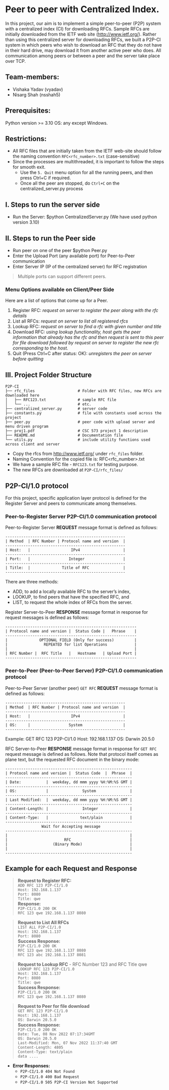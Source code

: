 # Peer to peer with Centralized Index.
In this project, our aim is to implement a simple peer-to-peer (P2P) system with a centralized index (CI) for downloading RFCs. 
Sample RFCs are initially downloaded from the IETF web site (http://www.ietf.org/). 
Rather than using this centralized server for downloading RFCs, we built a P2P-CI system in which peers who wish to
download an RFC that they do not have in their hard drive, may download it from another active peer who does.
All communication among peers or between a peer and the server take place over TCP.

## Team-members:
- Vishaka Yadav (vyadav)
- Nisarg Shah (nsshah5)

## Prerequisites:
Python version >= 3.10
OS: any except Windows.

## Restrictions:
- All RFC files that are initially taken from the IETF web-site should follow the naming convention `RFC<rfc_number>.txt` (case-sensitive)
- Since the processes are multithreaded, it is important to follow the steps for smooth exit.
  - Use the `5. Quit` menu option for all the running peers, and then press Ctrl+C if required.
  - Once all the peer are stopped, do `Ctrl+C` on the centralized_server.py process

## I. Steps to run the server side 
- Run the Server: $python CentralizedServer.py (We have used python version 3.10) 

## II. Steps to run the Peer side 
- Run peer on one of the peer $python Peer.py
- Enter the Upload Port (any available port) for Peer-to-Peer communication
- Enter Server IP (IP of the centralized server) for RFC registration

> Multiple ports can support different peers.

### Menu Options available on Client/Peer Side

Here are a list of options that come up for a Peer.
1. Register RFC:  _request on server to register the peer along with the rfc details_
2. List all RFCs: _request on server to list all registered rfcs_
3. Lookup RFC: _request on server to find a rfc with given number and title_
4. Download RFC: _using lookup functionality, host gets the peer information that already has the rfc and then request is sent to this peer for file download followed by request on server to register the new rfc corresponding to the host._
5. Quit (Press Ctrl+C after status: OK): _unregisters the peer on server before quitting_


## III. Project Folder Structure
```
P2P-CI
├── rfc_files                   # Folder with RFC files, new RFCs are downloaded here
│   ├── RFC123.txt              # sample RFC file
│   └── ...                     # etc.
├── centralized_server.py       # server code
├── constants.py                # file with constants used across the project
├── peer.py                     # peer code with upload server and menu driven program
├── proj1.pdf                   # CSC 573 project 1 description
├── README.md                   # Documentation file
└── utils.py                    # include utility functions used across client and server
```

- Copy the rfcs from http://www.ietf.org/ under `rfc_files` folder.
- Naming Convention for the copied file is: RFC<rfc_number>.txt
- We have a sample RFC file - `RFC123.txt` for testing purpose.
- The new RFCs are downloaded at `P2P-CI/rfc_files/`


## P2P-CI/1.0 protocol
For this project, specific application layer protocol is defined for the Register Server and peers to communicate among themselves.
### Peer-to-Register Server P2P-CI/1.0 communication protocol
Peer-to-Register Server __REQUEST__ message format is defined as follows:
```
-----------------------------------------------------
| Method  | RFC Number | Protocol name and version  |
-----------------------------------------------------
| Host:   |                  IPv4                   |
-----------------------------------------------------
| Port:   |                 Integer                 |
-----------------------------------------------------
| Title:  |              Title of RFC               |
-----------------------------------------------------
```
There are three methods:
- ADD, to add a locally available RFC to the server’s index,
- LOOKUP, to find peers that have the specified RFC, and
- LIST, to request the whole index of RFCs from the server.


Register Server-to-Peer __RESPONSE__ message format in response for request messages is defined as follows:
```
----------------------------------------------------------
| Protocol name and version |  Status Code |   Phrase    |
----------------------------------------------------------
|              OPTIONAL FIELD (Only for success)         |
|                REPEATED for list Operations            |
|                                                        |
| RFC Number |  RFC Title   |   Hostname   | Upload Port |
----------------------------------------------------------
```

### Peer-to-Peer (Peer-to-Peer Server) P2P-CI/1.0 communication protocol
Peer-to-Peer Server (another peer) `GET RFC` __REQUEST__ message format is defined as follows:
```
-----------------------------------------------------
| Method  | RFC Number | Protocol name and version  |
-----------------------------------------------------
| Host:   |                  IPv4                   |
-----------------------------------------------------
| OS:     |                 System                  |
-----------------------------------------------------

```
Example:
GET RFC 123 P2P-CI/1.0
Host: 192.168.1.137
OS: Darwin 20.5.0

RFC Server-to-Peer __RESPONSE__ message format in response for `GET RFC` request message is defined as follows. Note that protocol itself comes as plane text, but the requested RFC document in the binary mode:
```
--------------------------------------------------------
| Protocol name and version |  Status Code  |  Phrase  |
--------------------------------------------------------
| Date:           |  weekday, dd mmm yyyy %H:%M:%S GMT |
--------------------------------------------------------
| OS:             |               System               |
--------------------------------------------------------
| Last Modified:  |  weekday, dd mmm yyyy %H:%M:%S GMT |
--------------------------------------------------------
| Content-Length: |               Integer              |
--------------------------------------------------------
| Content-Type:   |              text/plain            |
--------------------------------------------------------
                Wait for Accepting message 
--------------------------------------------------------
|                                                      |
|                         RFC                          |
|                    (Binary Mode)                     |
|                                                      |
--------------------------------------------------------
```

## Example for each Request and Response

>**Request to Register RFC:**\
`ADD RFC 123 P2P-CI/1.0`\
`Host: 192.168.1.137`\
`Port: 8080`\
`Title: qwe`\
**Response:**\
`P2P-CI/1.0 200 OK`\
`RFC 123 qwe 192.168.1.137 8080`


>**Request to List All RFCs**\
`LIST ALL P2P-CI/1.0`\
`Host: 192.168.1.137`\
`Port: 8080`\
**Success Response:**\
`P2P-CI/1.0 200 OK`\
`RFC 123 qwe 192.168.1.137 8080`\
`RFC 123 abc 192.168.1.137 8081`


>**Request to Lookup RFC** - RFC Number 123 and RFC Title qwe\
`LOOKUP RFC 123 P2P-CI/1.0`\
`Host: 192.168.1.137`\
`Port: 8080`\
`Title: qwe`\
**Success Response:**\
`P2P-CI/1.0 200 OK`\
`RFC 123 qwe 192.168.1.137 8080`


>**Request to Peer for file download**\
`GET RFC 123 P2P-CI/1.0`\
`Host: 192.168.1.137`\
`OS: Darwin 20.5.0`\
**Success Response:**\
`P2P-CI/1.0 200 OK`\
`Date: Tue, 08 Nov 2022 07:17:34GMT`\
`OS: Darwin 20.5.0`\
`Last-Modified: Mon, 07 Nov 2022 11:37:40 GMT`\
`Content-Length: 4805`\
`Content-Type: text/plain`\
`data ....`

- **Error Responses:**
    - `P2P-CI/1.0 404 Not Found`
    - `P2P-CI/1.0 400 Bad Request`
    - `P2P-CI/1.0 505 P2P-CI Version Not Supported`
